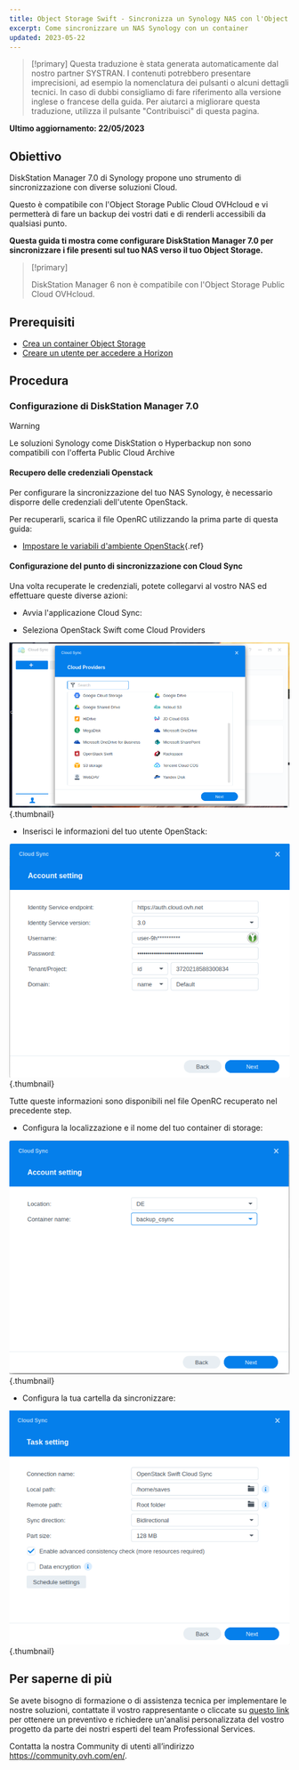 ```yaml
---
title: Object Storage Swift - Sincronizza un Synology NAS con l'Object Storage
excerpt: Come sincronizzare un NAS Synology con un container
updated: 2023-05-22
---
```


> [!primary]
> Questa traduzione è stata generata automaticamente dal nostro partner SYSTRAN. I contenuti potrebbero presentare imprecisioni, ad esempio la nomenclatura dei pulsanti o alcuni dettagli tecnici. In caso di dubbi consigliamo di fare riferimento alla versione inglese o francese della guida. Per aiutarci a migliorare questa traduzione, utilizza il pulsante "Contribuisci" di questa pagina.
>

**Ultimo aggiornamento: 22/05/2023**

## Obiettivo

DiskStation Manager 7.0 di Synology propone uno strumento di sincronizzazione con diverse soluzioni Cloud.

Questo è compatibile con l'Object Storage Public Cloud OVHcloud e vi permetterà di fare un backup dei vostri dati e di renderli accessibili da qualsiasi punto.

**Questa guida ti mostra come configurare DiskStation Manager 7.0 per sincronizzare i file presenti sul tuo NAS verso il tuo Object Storage.**

> [!primary]
>
> DiskStation Manager 6 non è compatibile con l'Object Storage Public Cloud OVHcloud.
>

## Prerequisiti

- [Crea un container Object Storage](/pages/storage_and_backup/object_storage/pcs_create_container)
- [Creare un utente per accedere a Horizon](/pages/public_cloud/compute/create_and_delete_a_user#crea-un-utente-openstack)

## Procedura

### Configurazione di DiskStation Manager 7.0

> [!warning]
>
> Le soluzioni Synology come DiskStation o Hyperbackup non sono compatibili con l'offerta Public Cloud Archive
>

#### Recupero delle credenziali Openstack

Per configurare la sincronizzazione del tuo NAS Synology, è necessario disporre delle credenziali dell'utente OpenStack.

Per recuperarli, scarica il file OpenRC utilizzando la prima parte di questa guida:

- [Impostare le variabili d'ambiente OpenStack](/pages/public_cloud/compute/loading_openstack_environment_variables#step-1-recupera-le-variabili){.ref}

#### Configurazione del punto di sincronizzazione con Cloud Sync

Una volta recuperate le credenziali, potete collegarvi al vostro NAS ed effettuare queste diverse azioni:

- Avvia l'applicazione Cloud Sync:

- Seleziona OpenStack Swift come Cloud Providers

![public-cloud](images/DSM7_1.png){.thumbnail}

- Inserisci le informazioni del tuo utente OpenStack:

![public-cloud](images/DSM7_2.png){.thumbnail}

Tutte queste informazioni sono disponibili nel file OpenRC recuperato nel precedente step.

- Configura la localizzazione e il nome del tuo container di storage:

![public-cloud](images/DSM7_3.png){.thumbnail}

- Configura la tua cartella da sincronizzare:

![public-cloud](images/DSM7_4.png){.thumbnail}

## Per saperne di più

Se avete bisogno di formazione o di assistenza tecnica per implementare le nostre soluzioni, contattate il vostro rappresentante o cliccate su [questo link](https://www.ovhcloud.com/it/professional-services/) per ottenere un preventivo e richiedere un'analisi personalizzata del vostro progetto da parte dei nostri esperti del team Professional Services.

Contatta la nostra Community di utenti all’indirizzo <https://community.ovh.com/en/>.